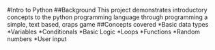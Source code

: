 #Intro to Python
##Background
This project demonstrates introductory concepts to the python programming language through programming a simple, text based, craps game
##Concepts covered
*Basic data types
*Variables
*Conditionals
*Basic Logic
*Loops
*Functions
*Random numbers
*User input